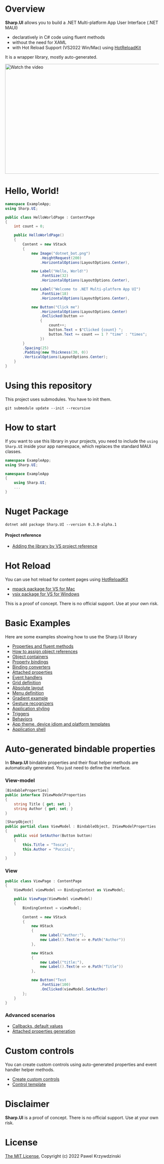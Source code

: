 # Overview
__Sharp.UI__ allows you to build a .NET Multi-platform App User Interface (.NET MAUI) 

- declaratively in C# code using fluent methods
- without the need for XAML
- with Hot Reload Support (VS2022 Win/Mac) using [HotReloadKit](https://github.com/idexus/HotReloadKit.git)

It is a wrapper library, mostly auto-generated.

<a href="http://www.youtube.com/watch?feature=player_embedded&v=r3Ri4VHYo7I" target="_blank">
 <img src="./doc/assets/output.gif" alt="Watch the video" width="640" height="360" border="0" />
</a>

# Hello, World!

```cs
namespace ExampleApp;
using Sharp.UI;

public class HelloWorldPage : ContentPage
{
    int count = 0;

    public HelloWorldPage()
    {
        Content = new VStack
        {
            new Image("dotnet_bot.png")
                .HeightRequest(200)
                .HorizontalOptions(LayoutOptions.Center),

            new Label("Hello, World!")
                .FontSize(32)
                .HorizontalOptions(LayoutOptions.Center),

            new Label("Welcome to .NET Multi-platform App UI")
                .FontSize(18)
                .HorizontalOptions(LayoutOptions.Center),

            new Button("Click me")
                .HorizontalOptions(LayoutOptions.Center)
                .OnClicked(button =>
                {
                    count++;
                    button.Text = $"Clicked {count} ";
                    button.Text += count == 1 ? "time" : "times";
                })
        }
        .Spacing(25)
        .Padding(new Thickness(30, 0))
        .VerticalOptions(LayoutOptions.Center);
    }
}
```


# Using this repository

This project uses submodules. You have to init them.

```
git submodule update --init --recursive
```

# How to start

If you want to use this library in your projects, you need to include the `using Sharp.UI` inside your app namespace, which replaces the standard MAUI classes.

```cs
namespace ExampleApp;
using Sharp.UI;
```

```cs
namespace ExampleApp
{
    using Sharp.UI;
    ...
}
```

# Nuget Package

```
dotnet add package Sharp.UI --version 0.3.0-alpha.1
```

#### Project reference

- [Adding the library by VS project reference](./doc/howtostart.md)

# Hot Reload

You can use hot reload for content pages using [HotReloadKit](https://github.com/idexus/HotReloadKit.git)

- [mpack package for VS for Mac](https://github.com/idexus/HotReloadKit/releases)
- [vsix package for VS for Windows](https://github.com/idexus/HotReloadKit/releases)

This is a proof of concept. There is no official support. Use at your own risk.

# Basic Examples

Here are some examples showing how to use the Sharp.UI library

- [Properties and fluent methods](./doc/properties.md)
- [How to assign object references](./doc/assign.md)
- [Object containers](./doc/containers.md)
- [Property bindings](./doc/propertybindings.md)
- [Binding converters](./doc/bindingconverters.md)
- [Attached properties](./doc/attachedproperties.md)
- [Event handlers](./doc/eventhandlers.md)
- [Grid definition](./doc/griddefinition.md)
- [Absolute layout](./doc/absolutelayout.md)
- [Menu definition](./doc/menudefinition.md)
- [Gradient example](./doc/gradients.md)
- [Gesture recognizers](./doc/gesturerecognizers.md)
- [Application styling](./doc/styledefinition.md)
- [Triggers](./doc/triggers.md)
- [Behaviors](./doc/behaviors.md)
- [App theme, device idiom and platform templates](./doc/deftemplates.md)
- [Application shell](./doc/shellapplication.md)

# Auto-generated bindable properties

In __Sharp.UI__ bindable properties and their float helper methods are automatically generated. You just need to define the interface.

### View-model

```cs
[BindableProperties]
public interface IViewModelProperties
{
    string Title { get; set; }
    string Author { get; set; }
}

[SharpObject]
public partial class ViewModel : BindableObject, IViewModelProperties
{
    public void SetAuthor(Button button)
    {
        this.Title = "Tosca";
        this.Author = "Puccini";
    }
}
```
### View

```cs
public class ViewPage : ContentPage
{
    ViewModel viewModel => BindingContext as ViewModel;

    public ViewPage(ViewModel viewModel)
    {
        BindingContext = viewModel;
       
        Content = new VStack
        {
            new HStack
            {
                new Label("author:"),
                new Label().Text(e => e.Path("Author"))
            },

            new HStack
            {
                new Label("title:"),
                new Label().Text(e => e.Path("Title"))
            },

            new Button("Test
                .FontSize(100)
                .OnClicked(viewModel.SetAuthor)
        };
    }
}
```
### Advanced scenarios

- [Callbacks, default values](./doc/advbindablepoperties.md)
- [Attached properties generation](./doc/attachedpropertiesgeneration.md)

# Custom controls

You can create custom controls using auto-generated properties and event handler helper methods.

- [Create custom controls](./doc/customcontentview.md)
- [Control template](./doc/autogenbindableproperties.md)

# Disclaimer

__Sharp.UI__ is a proof of concept. There is no official support. Use at your own risk.

# License 

[The MIT License](License.txt), Copyright (c) 2022 Pawel Krzywdzinski
